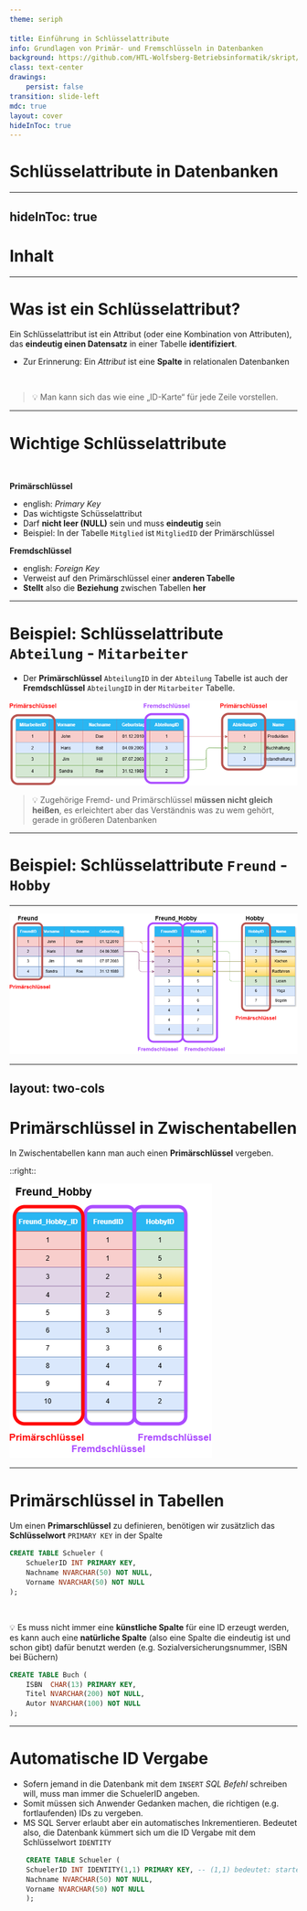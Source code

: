 ```yaml
---
theme: seriph

title: Einführung in Schlüsselattribute
info: Grundlagen von Primär- und Fremschlüsseln in Datenbanken
background: https://github.com/HTL-Wolfsberg-Betriebsinformatik/skript/blob/main/slides/content/slides/background-cover-16-9.webp?raw=true
class: text-center
drawings:
    persist: false
transition: slide-left
mdc: true
layout: cover
hideInToc: true
---
```


# Schlüsselattribute in Datenbanken

---
hideInToc: true
---

# Inhalt

<Toc minDepth="1" maxDepth="1" />

---

# Was ist ein Schlüsselattribut?

Ein Schlüsselattribut ist ein Attribut (oder eine Kombination von Attributen), das **eindeutig einen Datensatz** in einer Tabelle **identifiziert**.

- Zur Erinnerung: Ein *Attribut* ist eine **Spalte** in relationalen Datenbanken

<br>

> 💡 Man kann sich das wie eine „ID-Karte“ für jede Zeile vorstellen.

---

# Wichtige Schlüsselattribute

<br>

**Primärschlüssel**
- english: *Primary Key*
- Das wichtigste Schüsselattribut
- Darf **nicht leer (NULL)** sein und muss **eindeutig** sein
- Beispiel: In der Tabelle `Mitglied` ist `MitgliedID` der Primärschlüssel

**Fremdschlüssel**
- english: *Foreign Key*
- Verweist auf den Primärschlüssel einer **anderen Tabelle**
- **Stellt** also die **Beziehung** zwischen Tabellen **her** 

---

# Beispiel: Schlüsselattribute `Abteilung` - `Mitarbeiter`

- Der **Primärschlüssel** `AbteilungID` in der `Abteilung` Tabelle ist auch der **Fremdschlüssel** `AbteilungID` in der `Mitarbeiter` Tabelle.

![Beispiel Primär- und Fremdschlüssel Abteilung-Mitarbeiter](./assets/relation-employee-department-connected-key-attributes.drawio.png)


> 💡 Zugehörige Fremd- und Primärschlüssel **müssen nicht gleich heißen**, es erleichtert aber das Verständnis was zu wem gehört, gerade in größeren Datenbanken

---

# Beispiel: Schlüsselattribute `Freund` - `Hobby`
***

![Beispiel Primär- und Fremdschlüssel Freund-Hobby](./assets/relation-friends-correct-connected-key-attributes.drawio.png)

---
layout: two-cols
---
# Primärschlüssel in Zwischentabellen

In Zwischentabellen kann man auch einen **Primärschlüssel** vergeben.

::right::

![Beispiel Primärschlüssel in Frund-Hobby](./assets/relation-friend-hobby-key-attributes.drawio.png)

---

# Primärschlüssel in Tabellen

Um einen **Primarschlüssel** zu definieren, benötigen wir zusätzlich das **Schlüsselwort** `PRIMARY KEY` in der Spalte

```sql
CREATE TABLE Schueler (
    SchuelerID INT PRIMARY KEY,
    Nachname NVARCHAR(50) NOT NULL,
    Vorname NVARCHAR(50) NOT NULL
);
```

<br>

💡 Es muss nicht immer eine **künstliche Spalte** für eine ID erzeugt werden, es kann auch eine **natürliche Spalte** (also eine Spalte die eindeutig ist und schon gibt) dafür benutzt werden (e.g. Sozialversicherungsnummer, ISBN bei Büchern)

```sql
CREATE TABLE Buch (
    ISBN  CHAR(13) PRIMARY KEY,
    Titel NVARCHAR(200) NOT NULL,
    Autor NVARCHAR(100) NOT NULL
);
```

---

# Automatische ID Vergabe

- Sofern jemand in die Datenbank mit dem `INSERT` *SQL Befehl* schreiben will, muss man immer die SchuelerID angeben.
- Somit müssen sich Anwender Gedanken machen, die richtigen (e.g. fortlaufenden) IDs zu vergeben.
- MS SQL Server erlaubt aber ein automatisches Inkrementieren. Bedeutet also, die Datenbank kümmert sich um die ID Vergabe mit dem Schlüsselwort `IDENTITY`

```sql
    CREATE TABLE Schueler (
    SchuelerID INT IDENTITY(1,1) PRIMARY KEY, -- (1,1) bedeutet: startet bei 1, Schrittweite 1
    Nachname NVARCHAR(50) NOT NULL,
    Vorname NVARCHAR(50) NOT NULL
    );
```


